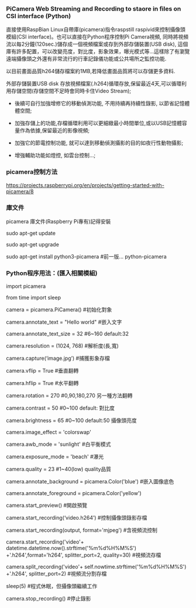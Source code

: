 ### PiCamera Web Streaming and Recording to staore in files on CSI interface (Python)
直接使用RaspBian Linux自帶庫(picamera)指令raspstill raspivid來控制攝像頭模組(CSI interface)。也可以直接在Python程序控制Pi Camera視頻, 同時將視頻流以每2分鐘(120sec.)儲存成一個視頻檔案或存到外部存儲裝置(USB disk), 這個庫有許多配置，可以改變亮度，對比度，影象效果，曝光模式等...這樣除了有瀏覽遠端攝像頭之外還有非常流行的行車記錄儀功能或公共場所之監控功能.

以目前畫面品質h264儲存檔案約1MB,若降低畫面品質將可以存儲更多資料.

外部存儲裝置USB disk 存放視頻檔案(.h264)循環存放,保留最近4天,可以循環利用存儲空間(存儲空間不足時會同時卡住Video Stream);

* 後續可自行加強增修它的移動偵測功能, 不用持續再持續性錄影, 以節省記憶體體空間;

* 加強存儲上的功能,存檔循環利用可以更細緻最小時間單位,或以USB記憶體容量作為依據,保留最近的影像視頻;

* 加強它的節電控制功能, 就可以達到移動偵測攝影的目的如夜行性動物攝影;

* 增強輔助功能如燈控, 如雲台控制...;

### picamera控制方法
https://projects.raspberrypi.org/en/projects/getting-started-with-picamera/8

### 庫文件
picamera 庫文件(Raspberry Pi專有)記得安裝

sudo apt-get update

sudo apt-get upgrade

sudo apt-get install python3-picamera  #前一版... python-picamera

### Python程序用法：(匯入相關模組)
import picamera

from time import sleep

camera = picamera.PiCamera()    #初始化對象

camera.annotate_text = "Hello world"    #嵌入文字

camera.annotate_text_size = 32  #6~160 default:32

camera.resolution = (1024, 768) #解析度(長,寬)

camera.capture(‘image.jpg’) #捕獲影象存檔

camera.vflip = True #垂直翻轉

camera.hflip = True #水平翻轉

camera.rotation = 270   #0,90,180,270 另一種方法翻轉

camera.contrast = 50    #0~100 default:  對比度

camera.brightness = 65  #0~100 default:50 攝像頭亮度

camera.image_effect = 'colorswap'

camera.awb_mode = 'sunlight'   #白平衡模式

camera.exposure_mode = 'beach' #瀑光

camera.quality = 23 #1~40(low) quality品質

camera.annotate_background = picamera.Color('blue') #嵌入圖像底色

camera.annotate_foreground = picamera.Color('yellow')

camera.start_preview()  #開啟預覽

camera.start_recording(‘video.h264’)    #控制攝像頭錄影存檔

camera.start_recording(output, format='mjpeg')  #含視頻流控制

camera.start_recording('video'+ datetime.datetime.now().strftime('%m%d%H%M%S') +'.h264',format='h264', splitter_port=2, quality=30)  #視頻流存檔

camera.split_recording('video'+ self.nowtime.strftime('%m%d%H%M%S') +'.h264', splitter_port=2) #視頻流分割存檔


sleep(5)    #程式休眠，但攝像頭繼續工作

camera.stop_recording() #停止錄影

